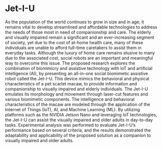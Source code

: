 # Jet-I-U
As the population of the world continues to grow in size and in age; it remains vital to develop streamlined and affordable technologies to address the needs of those most in need of companionship and care. The elderly and visually impaired remain a significant and an ever-increasing segment of society, yet due to the cost of at-home health care, many of these individuals are unable to afford full-time caretakers to assist them in everyday tasks. Although the luxury of home care remains elusive to many due to the associated cost, social robots are an important and meaningful way to overcome this issue. The proposed research explores the combination of biomimicry and assistive technology with IoT and artificial intelligence (AI), by presenting an all-in-one social biomimetic assistive robot called the Jet-I-U. This device mimics the behavioral and physical characteristics of a pet scarlet macaw, to provide information and companionship to visually impaired and elderly individuals. The Jet-I-U emulates its morphology and movement through laser-cut features and various biomimetic components. The intelligence and behavioral characteristics of the macaw are modeled through the application of the Internet of Things (IoT), AI, and Machine Learning (ML). By utilizing platforms such as the NVIDIA Jetson Nano and leveraging IoT technologies, the Jet-I-U can assist the visually impaired and older adults in day-to-day tasks. Experimental analysis was performed to evaluate Jet-I-U’s performance based on several criteria, and the results demonstrated the adaptability and applicability of the proposed solution as a companion to visually impaired and older adults.
